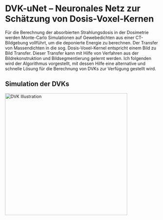 # DVK-uNet – Neuronales Netz zur Schätzung von Dosis-Voxel-Kernen
Für die Berechnung der absorbierten Strahlungsdosis in der Dosimetrie werden Monte-Carlo Simulationen auf Gewebedichten aus einer CT-Bildgebung vollführt, um die deponierte Energie zu berechnen.
Der Transfer von Massendichten in die sog. Dosis-Voxel-Kernel entspricht einem Bild zu Bild Transfer. Dieser Transfer kann mit Hilfe von Verfahren aus der Bildrekonstruktion und Bildsegmentierung gelernt werden. Ich folgenden wird der Algorithmus vorgestellt, mit dessen Hilfe eine alternative und schnelle Lösung für die Berechnung von DVKs zur Verfügung gestellt wird.

## Simulation der DVKs
<img src="https://github.com/karhunenloeve/DeepLearningCNN/blob/master/img/dvk_illu.jpg" alt="DVK Illustration" width="400px">

